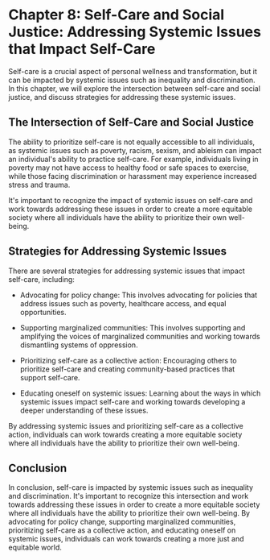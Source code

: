 Chapter 8: Self-Care and Social Justice: Addressing Systemic Issues that Impact Self-Care
=========================================================================================

Self-care is a crucial aspect of personal wellness and transformation, but it can be impacted by systemic issues such as inequality and discrimination. In this chapter, we will explore the intersection between self-care and social justice, and discuss strategies for addressing these systemic issues.

The Intersection of Self-Care and Social Justice
------------------------------------------------

The ability to prioritize self-care is not equally accessible to all individuals, as systemic issues such as poverty, racism, sexism, and ableism can impact an individual's ability to practice self-care. For example, individuals living in poverty may not have access to healthy food or safe spaces to exercise, while those facing discrimination or harassment may experience increased stress and trauma.

It's important to recognize the impact of systemic issues on self-care and work towards addressing these issues in order to create a more equitable society where all individuals have the ability to prioritize their own well-being.

Strategies for Addressing Systemic Issues
-----------------------------------------

There are several strategies for addressing systemic issues that impact self-care, including:

* Advocating for policy change: This involves advocating for policies that address issues such as poverty, healthcare access, and equal opportunities.

* Supporting marginalized communities: This involves supporting and amplifying the voices of marginalized communities and working towards dismantling systems of oppression.

* Prioritizing self-care as a collective action: Encouraging others to prioritize self-care and creating community-based practices that support self-care.

* Educating oneself on systemic issues: Learning about the ways in which systemic issues impact self-care and working towards developing a deeper understanding of these issues.

By addressing systemic issues and prioritizing self-care as a collective action, individuals can work towards creating a more equitable society where all individuals have the ability to prioritize their own well-being.

Conclusion
----------

In conclusion, self-care is impacted by systemic issues such as inequality and discrimination. It's important to recognize this intersection and work towards addressing these issues in order to create a more equitable society where all individuals have the ability to prioritize their own well-being. By advocating for policy change, supporting marginalized communities, prioritizing self-care as a collective action, and educating oneself on systemic issues, individuals can work towards creating a more just and equitable world.
